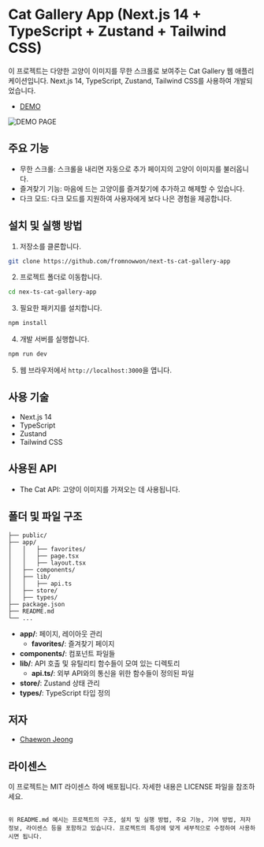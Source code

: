 # Cat Gallery App (Next.js 14 + TypeScript + Zustand + Tailwind CSS)

이 프로젝트는 다양한 고양이 이미지를 무한 스크롤로 보여주는 Cat Gallery 웹 애플리케이션입니다. Next.js 14, TypeScript, Zustand, Tailwind CSS를 사용하여 개발되었습니다.

- [DEMO](https://next-ts-cat-gallery-app.vercel.app/)

![DEMO PAGE](./public/sample1.png)

## 주요 기능

- 무한 스크롤: 스크롤을 내리면 자동으로 추가 페이지의 고양이 이미지를 불러옵니다.
- 즐겨찾기 기능: 마음에 드는 고양이를 즐겨찾기에 추가하고 해제할 수 있습니다.
- 다크 모드: 다크 모드를 지원하여 사용자에게 보다 나은 경험을 제공합니다.

## 설치 및 실행 방법

1. 저장소를 클론합니다.

```bash
git clone https://github.com/fromnowwon/next-ts-cat-gallery-app
```

2. 프로젝트 폴더로 이동합니다.

```bash
cd nex-ts-cat-gallery-app
```

3. 필요한 패키지를 설치합니다.

```bash
npm install
```

4. 개발 서버를 실행합니다.

```bash
npm run dev
```

5. 웹 브라우저에서 `http://localhost:3000`을 엽니다.

## 사용 기술

- Next.js 14
- TypeScript
- Zustand
- Tailwind CSS

## 사용된 API

- The Cat API: 고양이 이미지를 가져오는 데 사용됩니다.

## 폴더 및 파일 구조

```plaintext
├── public/
├── app/
│   │   ├── favorites/
│   │   ├── page.tsx
│   │   ├── layout.tsx
│   ├── components/
│   ├── lib/
│   │   ├── api.ts
│   ├── store/
│   ├── types/
├── package.json
├── README.md
└── ...
```

- **app/**: 페이지, 레이아웃 관리
  - **favorites/**: 즐겨찾기 페이지
- **components/**: 컴포넌트 파일들
- **lib/**: API 호출 및 유틸리티 함수들이 모여 있는 디렉토리
  - **api.ts/**: 외부 API와의 통신을 위한 함수들이 정의된 파일
- **store/**: Zustand 상태 관리
- **types/**: TypeScript 타입 정의

## 저자

- [Chaewon Jeong](https://github.com/fromnowwon)

## 라이센스

이 프로젝트는 MIT 라이센스 하에 배포됩니다. 자세한 내용은 LICENSE 파일을 참조하세요.

```

위 README.md 예시는 프로젝트의 구조, 설치 및 실행 방법, 주요 기능, 기여 방법, 저자 정보, 라이센스 등을 포함하고 있습니다. 프로젝트의 특성에 맞게 세부적으로 수정하여 사용하시면 됩니다.
```
